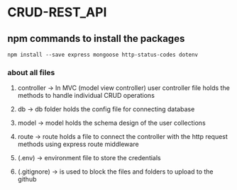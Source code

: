 # CRUD-REST_API

## npm commands to install the packages

`npm install --save express mongoose http-status-codes dotenv`

### about all files

1. controller -> In MVC (model view controller) user controller file holds the methods to handle individual CRUD operations

2. db -> db folder holds the config file for connecting database

3. model -> model holds the schema design of the user collections

4. route -> route holds a file to connect the controller with the http request methods using express route middleware

5. (.env) -> environment file to store the credentials

6. (.gitignore) -> is used to block the files and folders to upload to the github

